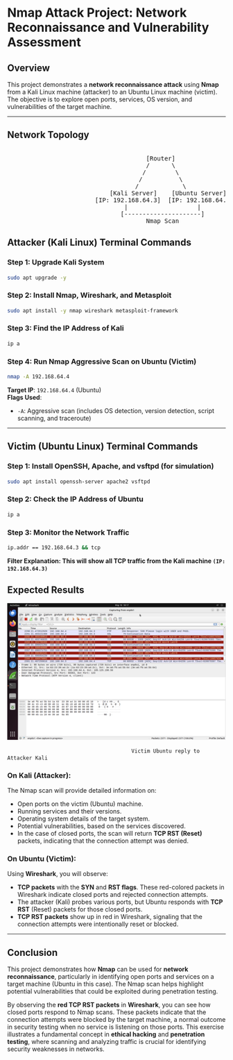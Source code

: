 # Nmap Attack Project: Network Reconnaissance and Vulnerability Assessment

## Overview
This project demonstrates a **network reconnaissance attack** using **Nmap** from a Kali Linux machine (attacker) to an Ubuntu Linux machine (victim). The objective is to explore open ports, services, OS version, and vulnerabilities of the target machine.

---

## Network Topology
<pre lang="markdown">

                                      [Router]
                                      /      \
                                     /        \
                                    /          \    
                                   /            \
                            [Kali Server]    [Ubuntu Server]  
                        [IP: 192.168.64.3]  [IP: 192.168.64.4]
                                |                   |
                               [---------------------]
                                      Nmap Scan
</pre>

## Attacker (Kali Linux) Terminal Commands

### Step 1: Upgrade Kali System
```bash
sudo apt upgrade -y
```

### Step 2: Install Nmap, Wireshark, and Metasploit
```bash
sudo apt install -y nmap wireshark metasploit-framework
```

### Step 3: Find the IP Address of Kali
```bash
ip a
```

### Step 4: Run Nmap Aggressive Scan on Ubuntu (Victim)
```bash
nmap -A 192.168.64.4
```
**Target IP**: `192.168.64.4` (Ubuntu)  
**Flags Used**:  
- `-A`: Aggressive scan (includes OS detection, version detection, script scanning, and traceroute)

----

## Victim (Ubuntu Linux) Terminal Commands

### Step 1: Install OpenSSH, Apache, and vsftpd (for simulation)
```bash
sudo apt install openssh-server apache2 vsftpd
```

### Step 2: Check the IP Address of Ubuntu
```bash
ip a
```

### Step 3: Monitor the Network Traffic
```bash
ip.addr == 192.168.64.3 && tcp
```
**Filter Explanation: This will show all TCP traffic from the Kali machine `(IP: 192.168.64.3)`**

## Expected Results


![Ubuntu_tcp_attack](https://github.com/saf1Hckr/Small_Home_Lab_CyberSecurity/blob/main/Ubuntu_tcp_response.png)

                                            Victim Ubuntu reply to Attacker Kali


### On Kali (Attacker):

The Nmap scan will provide detailed information on:
- Open ports on the victim (Ubuntu) machine.
- Running services and their versions.
- Operating system details of the target system.
- Potential vulnerabilities, based on the services discovered.
- In the case of closed ports, the scan will return **TCP RST (Reset)** packets, indicating that the connection attempt was denied.

### On Ubuntu (Victim):

Using **Wireshark**, you will observe:
- **TCP packets** with the **SYN** and **RST flags**. These red-colored packets in Wireshark indicate closed ports and rejected connection attempts.
- The attacker (Kali) probes various ports, but Ubuntu responds with **TCP RST** (Reset) packets for those closed ports.
- **TCP RST packets** show up in red in Wireshark, signaling that the connection attempts were intentionally reset or blocked.

---

## Conclusion

This project demonstrates how **Nmap** can be used for **network reconnaissance**, particularly in identifying open ports and services on a target machine (Ubuntu in this case). The Nmap scan helps highlight potential vulnerabilities that could be exploited during penetration testing.

By observing the **red TCP RST packets** in **Wireshark**, you can see how closed ports respond to Nmap scans. These packets indicate that the connection attempts were blocked by the target machine, a normal outcome in security testing when no service is listening on those ports. This exercise illustrates a fundamental concept in **ethical hacking** and **penetration testing**, where scanning and analyzing traffic is crucial for identifying security weaknesses in networks.


                                           
